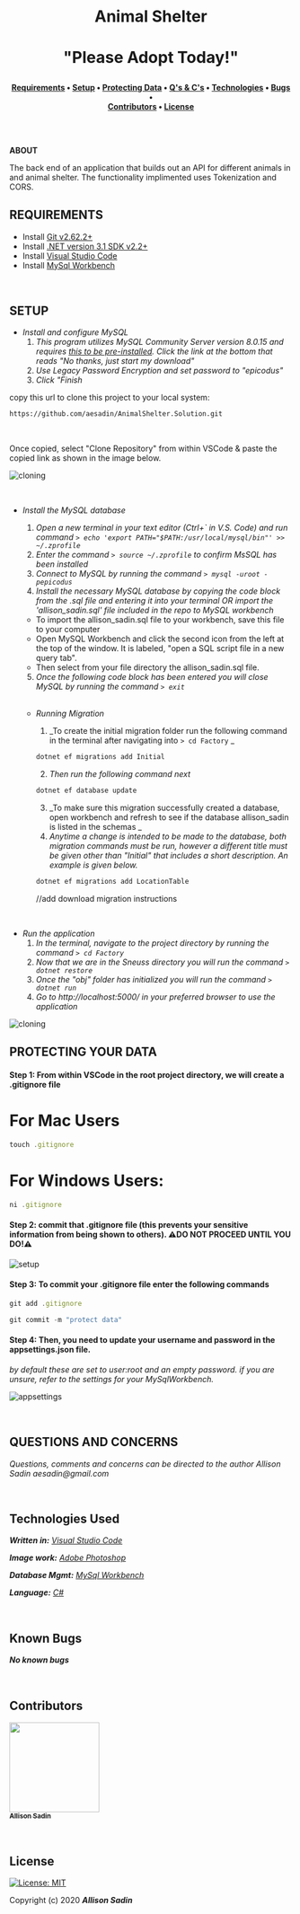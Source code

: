 **<h1 align = "center"> Animal Shelter**


**<h1 align="center">"Please Adopt Today!"**


**<h4 align = "center">
  <a href="#requirements">Requirements</a> •
  <a href="#setup">Setup</a> •
  <a href="#protecting-your-data">Protecting Data<a> •
  <a href="#questions-and-concerns">Q's & C's</a> •
  <a href="#technologies-used">Technologies</a> •
  <a href="#bugs">Bugs</a> •  
  <a href="#contributors">Contributors</a> •
  <a href="#license">License</a>**

<br>
<h2 align = "center">
</h1>

**ABOUT**

The back end of an application that builds out an API for different animals in and animal shelter. The functionality implimented uses Tokenization and CORS. 


## **REQUIREMENTS**

* Install [Git v2.62.2+](https://git-scm.com/downloads/)
* Install [.NET version 3.1 SDK v2.2+](https://dotnet.microsoft.com/download/dotnet-core/2.2)
* Install [Visual Studio Code](https://code.visualstudio.com/)
* Install [MySql Workbench](https://www.mysql.com/products/workbench/)



<br>



## **SETUP**

* _Install and configure MySQL_
  1. _This program utilizes MySQL Community Server version 8.0.15 and requires [this to be pre-installed](https://dev.mysql.com/downloads/file/?id=484914). Click the link at the bottom that reads "No thanks, just start my download"_
  2. _Use Legacy Password Encryption and set password to "epicodus"_
  3. _Click "Finish_

copy this url to clone this project to your local system:
```html
https://github.com/aesadin/AnimalShelter.Solution.git
```

<br>

Once copied, select "Clone Repository" from within VSCode & paste the copied link as shown in the image below.

![cloning](https://coding-assets.s3-us-west-2.amazonaws.com/img/clone-github2.gif "Cloning from Github within VSCode")

<br>

* _Install the MySQL database_
  1. _Open a new terminal in your text editor (Ctrl+\` in V.S. Code) and run command `> echo 'export PATH="$PATH:/usr/local/mysql/bin"' >> ~/.zprofile`_
  2. _Enter the command `> source ~/.zprofile` to confirm MsSQL has been installed_
  3. _Connect to MySQL by running the command `> mysql -uroot -pepicodus`_
  4. _Install the necessary MySQL database by copying the code block from the .sql file and entering it into your terminal OR import the 'allison_sadin.sql' file included in the repo to MySQL workbench_
    * To import the allison_sadin.sql file to your workbench, save this file to your computer
    * Open MySQL Workbench and click the second icon from the left at the top of the window. It is labeled, "open a SQL script file in a new query tab".
    * Then select from your file directory the allison_sadin.sql file.
  5. _Once the following code block has been entered you will close MySQL by running the command `> exit`_

  <br>

  * _Running Migration_
    1. _To create the initial migration folder run the following command in the terminal after navigating into `> cd Factory` _

    ```js 
    dotnet ef migrations add Initial 
    ```
    2. _Then run the following command next_

    ```js
    dotnet ef database update
    ```

    3. _To make sure this migration successfully created a database, open workbench and refresh to see if the database allison_sadin is listed in the schemas _
    4. _Anytime a change is intended to be made to the database, both migration commands must be run, however a different title must be given other than "Initial" that includes a short description. An example is given below._

     ```js 
    dotnet ef migrations add LocationTable 
    ```
    //add download migration instructions


<br>

* _Run the application_
  1. _In the terminal, navigate to the project directory by running the command `> cd Factory`_
  2. _Now that we are in the Sneuss directory you will run the command `> dotnet restore`_
  3. _Once the "obj" folder has initialized you will run the command `> dotnet run`_
  4. _Go to http://localhost:5000/ in your preferred browser to use the application_

![cloning](https://coding-assets.s3-us-west-2.amazonaws.com/img/dotnet-readme.gif "How to clone repo")


## **PROTECTING YOUR DATA**

#### **Step 1: From within VSCode in the root project directory, we will create a .gitignore file**

# For Mac Users
```js 
touch .gitignore 
```

# For Windows Users:

```js 
ni .gitignore 
```

#### Step 2: commit that .gitignore file (this prevents your sensitive information from being shown to others). **⚠️DO NOT PROCEED UNTIL YOU DO!⚠️**

![setup](https://coding-assets.s3-us-west-2.amazonaws.com/img/entity-readme-image.png "Set up instructions")

#### Step 3: **To commit your .gitignore file enter the following commands**

```js
git add .gitignore
```
```js
git commit -m "protect data"
```

#### Step 4: **Then, you need to update your username and password in the appsettings.json file.**

_by default these are set to user:root and an empty password. if you are unsure, refer to the settings for your MySqlWorkbench._

![appsettings](https://coding-assets.s3-us-west-2.amazonaws.com/img/app-settings.png)

<br>

## **QUESTIONS AND CONCERNS**

_Questions, comments and concerns can be directed to the author Allison Sadin aesadin@gmail.com_

<br>

## **Technologies Used**

_**Written in:** [Visual Studio Code](https://code.visualstudio.com/)_

_**Image work:** [Adobe Photoshop](https://www.adobe.com/products/photoshop.html/)_

_**Database Mgmt:** [MySql Workbench](https://www.mysql.com/products/workbench/)_

_**Language:** [C#](https://docs.microsoft.com/en-us/dotnet/csharp/)_

<br>


## **Known Bugs**

_**No known bugs**_

<br>


## **Contributors**


[<img src="https://coding-assets.s3-us-west-2.amazonaws.com/linked-in-images/allison-sadin.jpg" width="160px;"/><br /><sub><b>Allison Sadin</b></sub>](https://www.linkedin.com/in/allison-sadin-pdx/)<br /> 


<br>

## **License**
[![License: MIT](https://img.shields.io/badge/License-MIT-yellow.svg)](https://opensource.org/licenses/MIT)

Copyright (c) 2020 **_Allison Sadin_**